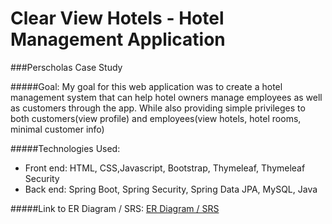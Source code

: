 # Clear View Hotels - Hotel Management Application

###Perscholas Case Study

#####Goal:
My goal for this web application was to create a hotel management system that can help hotel owners manage employees as well as customers through the app. While also providing simple privileges to both customers(view profile) and employees(view hotels, hotel rooms, minimal customer info)

#####Technologies Used:
- Front end: HTML, CSS,Javascript, Bootstrap, Thymeleaf, Thymeleaf Security
- Back end: Spring Boot, Spring Security,  Spring Data JPA, MySQL, Java

#####Link to ER Diagram / SRS:
[ER Diagram / SRS](https://docs.google.com/document/d/19A4l_6fg8uxO1LInexkVo5Hfg96iYrA82HGsszOq0w0/edit?usp=sharing)